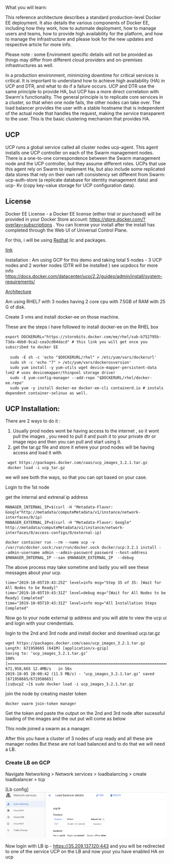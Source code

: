 What you will learn:

This reference architecture describes a standard production-level Docker EE deployment. It also details the various components of Docker EE, including how they work, how to automate deployment, how to manage users and teams, how to provide high availability for the platform, and how to manage the infrastructure and please look for the new updates and respective article for more info.

Please note : some Enviroment specific details will not be provided as things may differ from different cloud providers and on-premises infrastructures as well.

In a production environment, minimizing downtime for critical services is critical. It is important to understand how to achieve high availability (HA) in UCP and DTR, and what to do if a failure occurs. UCP and DTR use the same principle to provide HA, but UCP has a more direct correlation with Swarm's functionality. The general principle is to replicate core services in a cluster, so that when one node fails, the other nodes can take over. The load balancer provides the user with a stable hostname that is independent of the actual node that handles the request, making the service transparent to the user. This is the basic clustering mechanism that provides HA.

## UCP
UCP runs a global service called all cluster nodes ucp-agent. This agent installs one UCP controller on each of the Swarm management nodes. There is a one-to-one correspondence between the Swarm management node and the UCP controller, but they assume different roles. UCPs that use this agent rely on Swarm to implement Ha, but also include some replicated data stores that rely on their own raft consistency set different from Swarm: ucp-auth-store (a replicate database for identity management data) and ucp- Kv (copy key-value storage for UCP configuration data).

## License
Docker EE License - a Docker EE license (either trial or purchased) will be provided in your Docker Store account: https://store.docker.com/?overlay=subscriptions . You can license your install after the install has completed through the Web UI of Universal Control Plane.

For this, i will be using [Redhat](assets/ucp_HA_setup-824ff.png) lic and packages.

 [link](assets/https://github.com/pradhans0906/dockerlabs/blob/master/docker-ee/Redhat/docker-ee-ucp/assets/ucp_HA_setup-824ff.png)

Installation :
 Am using GCP for this demo and taking total 5 nodes - 3 UCP nodes and 2 worker nodes (DTR will be installed )
   see ucpdocs for more info https://docs.docker.com/datacenter/ucp/2.2/guides/admin/install/system-requirements/

[Architecture](https://github.com/pradhans0906/dockerlabs/blob/master/docker-ee/Redhat/docker-ee-ucp/explorer/Screenshot%202019-10-05%20at%2011.26.02%20PM.png)

Am using RHEL7 with 3 nodes having 2 core cpu with 7.5GB of RAM with 25 G of disk.


Create 3 vms and install docker-ee on those machine.

These are the steps i have followed to install docker-ee on the RHEL box
```shell
export DOCKERURL="https://storebits.docker.com/ee/rhel/sub-b752795b-73da-4bb0-9ca2-cea3cd04dacd" # this link you will get once you subscribed to docker EE

  sudo -E sh -c 'echo "$DOCKERURL/rhel" > /etc/yum/vars/dockerurl'
  sudo sh -c 'echo "7" > /etc/yum/vars/dockerosversion'
  sudo yum install -y yum-utils wget device-mapper-persistent-data  lvm2 # uses devicemapper/thinpool storage driver
  sudo -E yum-config-manager --add-repo "$DOCKERURL/rhel/docker-ee.repo"
  sudo yum -y install docker-ee docker-ee-cli containerd.io # instals dependent container-selinux as well.
```
## UCP Installation:

There are 2 ways to do it :
   1. Usually prod nodes wont be having access to the internet , so it wont pull the images , you need to pull it and push it to your private dtr or image repo and then you can pull and start using it.
   2. get the tar.gz file and store it where your prod nodes will be having access and load it with
   ```shell
    wget https://packages.docker.com/caas/ucp_images_3.2.1.tar.gz
    docker load -i ucp_tar.gz
 ```

we will see both the ways, so that you can opt based on your case.

Login to the 1st node

get the internal and extrenal ip address

```shell
MANAGER_INTERNAL_IP=$(curl -H "Metadata-Flavor: Google"http://metadata/computeMetadata/v1/instance/network-interfaces/0/ip)
MANAGER_EXTERNAL_IP=$(curl -H "Metadata-Flavor: Google" http://metadata/computeMetadata/v1/instance/network-interfaces/0/access-configs/0/external-ip)
```

```shell
docker container run --rm --name ucp -v /var/run/docker.sock:/var/run/docker.sock docker/ucp:3.2.1 install -
-admin-username admin --admin-password password --host-address $MANAGER_INTERNAL_IP --san $MANAGER_EXTERNAL_IP  --debug
```
The above process may take sometime and lastly you will see these messages about your ucp.

```shell
time="2019-10-05T19:43:25Z" level=info msg="Step 35 of 35: [Wait for All Nodes to be Ready]"
time="2019-10-05T19:43:31Z" level=debug msg="[Wait for All Nodes to be Ready] Completed"
time="2019-10-05T19:43:31Z" level=info msg="All Installation Steps Completed"
```
Now go to your node external ip address and you will able to view the ucp ui and login with your crendentials.

login to the 2nd and 3rd node and install docker and download ucp.tar.gz

```shell
wget https://packages.docker.com/caas/ucp_images_3.2.1.tar.gz
Length: 671958665 (641M) [application/x-gzip]
Saving to: ‘ucp_images_3.2.1.tar.gz’
100%[=========================================================================>] 671,958,665 12.4MB/s   in 56s    
2019-10-05 20:00:42 (11.5 MB/s) - ‘ucp_images_3.2.1.tar.gz’ saved [671958665/671958665]
[is@ucp2 ~]$ sudo docker load -i ucp_images_3.2.1.tar.gz
```

join the node by creating master token

```shell
docker swarm join-token manager
```
Get the token and paste the output on the 2nd and 3rd node after sucessful loading of the images and the out put will come as below

This node joined a swarm as a manager.

After this you have a cluster of 3 nodes of ucp ready and all these are manager nodes But these are not load balanced and to do that we will need a LB.

### Create LB on GCP
Navigate
Networking > Network services > loadbalancing > create loadbalancer > tcp

[Lb config]![](assets/ucp_HA_setup-eb04b295.png)

Now login with LB ip - https://35.209.137.120:443 and you will be redirected to one of the service UCP on the LB and now your you have enabled HA on ucp

